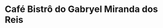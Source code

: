 <!DOCTYPE html>
<html lang="pt-br">
<head>
</head>
<body>
    <h1>Café Bistrô do Gabryel Miranda dos Reis</h1>
    <img src="https://github.com/Epiled/serenatto-cafe-e-bristro/blob/main/img/logo-serenatto-horizontal.png?raw=true" alt="">
</body>
</html>
